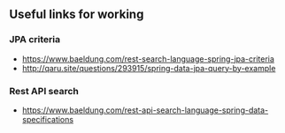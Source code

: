 ## Useful links for working

### JPA criteria
- https://www.baeldung.com/rest-search-language-spring-jpa-criteria
- http://qaru.site/questions/293915/spring-data-jpa-query-by-example

### Rest API search
- https://www.baeldung.com/rest-api-search-language-spring-data-specifications